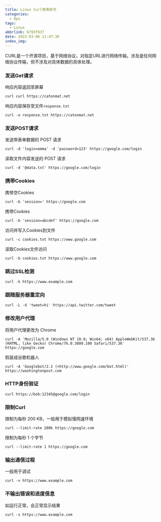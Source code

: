 ```yaml
---
title: Linux Curl常用命令
categories:
  - Ops
tags:
  - Linux
abbrlink: 6793f937
date: 2023-03-06 11:47:36
index_img:
---
```


<!-- more -->
<!-- categories:Dev、Ops、Study、Sth、News、work-->
<!-- tags: 
Python、MySQL、LeetCode、机器学习、Linux、Big Data、Java、BlockChain、Docker、Web 、分布式、
Maven、数据结构、JVM、JavaScript、Crontab、Shell、Ubuntu、VPN、NodeJS、String、VM、Hadoop、
Life、树莓派、Git、Hexo、算法、运维、网络、看法、电影、美学、写作、哲学、文档、绘画、前端、
历史、政治、社会、导购
 -->
CURL是一个开源项目，基于网络协议，对指定URL进行网络传输。涉及是任何网络协议传输，但不涉及对具体数据的具体处理。

### 发送Get请求

响应内容返回至屏幕

```
curl curl https://catonmat.net
```

响应内容保存至文件`response.txt`

```
curl -o response.txt https://catonmat.net
```

### 发送POST请求

发送带表单数据的 POST 请求

```
curl -d 'login=emma' -d 'password=123' https://google.com/login
```

读取文件内容发送的 POST 请求

```
curl -d '@data.txt' https://google.com/login
```

### 携带Cookies

携带空Cookies

```
curl -b 'session=' https://google.com
```

携带Cookies

```
curl -b 'session=abcdef' https://google.com
```

访问并写入Cookies到文件

```
curl -c cookies.txt https://www.google.com
```

读取Cookies文件访问

```
curl -b cookies.txt https://www.google.com
```

### 跳过SSL检测

```
curl -k https://www.example.com
```

### 跟随服务器重定向

```
curl -L -d 'tweet=hi' https://api.twitter.com/tweet
```

### 修改用户代理

将用户代理更改为 Chrome

```
curl -A 'Mozilla/5.0 (Windows NT 10.0; Win64; x64) AppleWebKit/537.36 (KHTML, like Gecko) Chrome/76.0.3809.100 Safari/537.36' https://google.com
```

假装成谷歌机器人

```
curl -A 'Googlebot/2.​​1 (+http://www.google.com/bot.html)' https://washingtonpost.com
```

### HTTP身份验证

```
curl https://bob:12345@google.com/login
```

### 限制Curl

限制为每秒 200 KB，一般用于模拟慢网速环境

```
curl --limit-rate 200k https://google.com
```

限制为每秒 1 个字节

```
curl --limit-rate 1 https://google.com
```

### 输出通信过程

一般用于调试

```
curl -v https://www.example.com
```

### 不输出错误和进度信息

如运行正常，会正常显示结果

```
curl -s https://www.example.com
```


